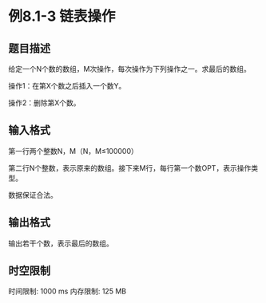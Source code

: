 # 例8.1-3 链表操作

## 题目描述

给定一个N个数的数组，M次操作，每次操作为下列操作之一。求最后的数组。

操作1：在第X个数之后插入一个数Y。

操作2：删除第X个数。

## 输入格式

第一行两个整数N，M（N，M≤100000）

第二行N个整数，表示原来的数组。接下来M行，每行第一个数OPT，表示操作类型。

数据保证合法。

## 输出格式

输出若干个数，表示最后的数组。

## 时空限制

时间限制: 1000 ms
内存限制: 125 MB
